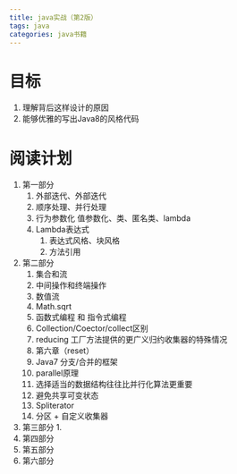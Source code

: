 ```yaml
---
title: java实战（第2版）
tags: java
categories: java书籍
---
```


# 目标

1. 理解背后这样设计的原因
2. 能够优雅的写出Java8的风格代码

# 阅读计划

1. 第一部分
   1. 外部迭代、外部迭代
   2. 顺序处理、并行处理
   3. 行为参数化 值参数化、类、匿名类、lambda
   4. Lambda表达式
      1. 表达式风格、块风格
      2. 方法引用
2. 第二部分
   1. 集合和流
   2. 中间操作和终端操作
   3. 数值流
   4. Math.sqrt
   5. 函数式编程 和 指令式编程
   6. Collection/Coector/collect区别
   7. reducing 工厂方法提供的更广义归约收集器的特殊情况
   8. 第六章（reset）
   9. Java7 分支/合并的框架
   10. parallel原理
   11. 选择适当的数据结构往往比并行化算法更重要
   12. 避免共享可变状态
   13. Spliterator
   14. 分区 + 自定义收集器
3. 第三部分
   1. 
4. 第四部分
5. 第五部分
6. 第六部分